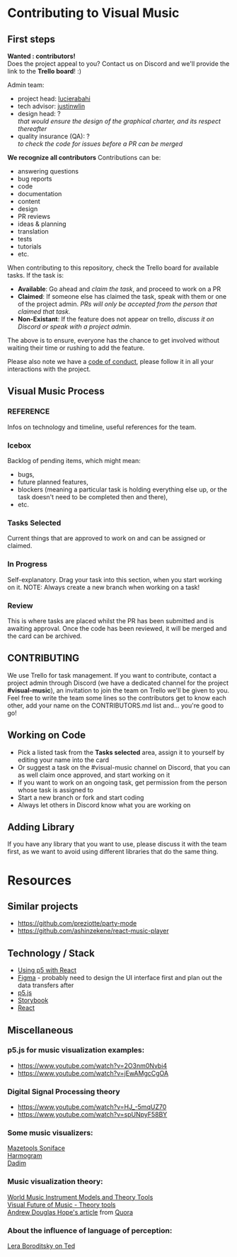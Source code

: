 # Contributing to Visual Music

## First steps
__Wanted : contributors!__                           
Does the project appeal to you? Contact us on Discord and we'll provide the link to the __Trello board__! :)

Admin team:     
* project head: [lucierabahi](https://github.com/lucierabahi)
* tech advisor: [justinwlin](https://github.com/justinwlin)
* design head: ?                          
*that would ensure the design of the graphical charter, and its respect thereafter*
* quality insurance (QA): ?                      
*to check the code for issues before a PR can be merged*

__We recognize all contributors__
Contributions can be:
* answering questions
* bug reports
* code
* documentation
* content
* design
* PR reviews 
* ideas & planning
* translation
* tests
* tutorials
* etc.

When contributing to this repository, check the Trello board for available tasks. If the task is:
* __Available__: Go ahead and *claim the task*, and proceed to work on a PR
* __Claimed__: If someone else has claimed the task, speak with them or one of the project admin. *PRs will only be accepted from the person that claimed that task.*
* __Non-Existant__: If the feature does not appear on trello, *discuss it on Discord or speak with a project admin*.

The above is to ensure, everyone has the chance to get involved without waiting their time or rushing to add the feature.

Please also note we have a [code of conduct](https://github.com/zero-to-mastery/visual-music/blob/master/CODE_OF_CONDUCT.md), please follow it in all your interactions with the project.

## Visual Music Process
### REFERENCE
Infos on technology and timeline, useful references for the team.

### Icebox
Backlog of pending items, which might mean:
* bugs,
* future planned features,
* blockers (meaning a particular task is holding everything else up, or the task doesn't need to be completed then and there),
* etc.

### Tasks Selected
Current things that are approved to work on and can be assigned or claimed.

### In Progress
Self-explanatory. Drag your task into this section, when you start working on it.
NOTE: Always create a new branch when working on a task!

### Review
This is where tasks are placed whilst the PR has been submitted and is awaiting approval. Once the code has been reviewed, it will be merged and the card can be archived.


## CONTRIBUTING
We use Trello for task management. If you want to contribute, contact a project admin through Discord (we have a dedicated channel for the project __#visual-music__), an invitation to join the team on Trello we'll be given to you. Feel free to write the team some lines so the contributors get to know each other, add your name on the CONTRIBUTORS.md list and... you're good to go! 

## Working on Code
* Pick a listed task from the __Tasks selected__ area, assign it to yourself by editing your name into the card
* Or suggest a task on the #visual-music channel on Discord, that you can as well claim once approved, and start working on it
* If you want to work on an ongoing task, get permission from the person whose task is assigned to
* Start a new branch or fork and start coding
* Always let others in Discord know what you are working on

## Adding Library
If you have any library that you want to use, please discuss it with the team first, as we want to avoid using different libraries that do the same thing.

# Resources
## Similar projects
* https://github.com/preziotte/party-mode
* https://github.com/ashinzekene/react-music-player

## Technology / Stack
* [Using p5 with React](https://discourse.processing.org/t/using-react-with-p5-js-es6-support/3298)
* [Figma](https://www.figma.com/) - probably need to design the UI interface first and plan out the data transfers after
* [p5.js](http://p5js.org/)
* [Storybook](https://storybook.js.org/)
* [React](https://reactjs.org/)

## Miscellaneous
### p5.js for music visualization examples: 
* https://www.youtube.com/watch?v=2O3nm0Nvbi4
* https://www.youtube.com/watch?v=jEwAMgcCgOA

### Digital Signal Processing theory
* https://www.youtube.com/watch?v=HJ_-5mqUZ70 
* https://www.youtube.com/watch?v=spUNpyF58BY

### Some music visualizers:      
[Mazetools Soniface](https://www.mazetools.com/)        
[Harmogram](https://harmogram.com/)       
[Dadim](https://do.adive.in/music/99)          

### Music visualization theory:        
[World Music Instrument Models and Theory Tools](https://www.facebook.com/WorldMusicInstrumentsAndTheory/)       
[Visual Future of Music - Theory tools](https://visualfutureofmusic.blogspot.com/p/matrices-frequency-atlas.html)   
[Andrew Douglas Hope's article](https://github.com/zero-to-mastery/visual-music/blob/master/Andrew-Douglas-Hope.md)   from [Quora](https://www.quora.com/What-are-ways-of-visualizing-music)  

### About the influence of language of perception:       
[Lera Boroditsky on Ted](https://www.youtube.com/watch?v=RKK7wGAYP6k)  
